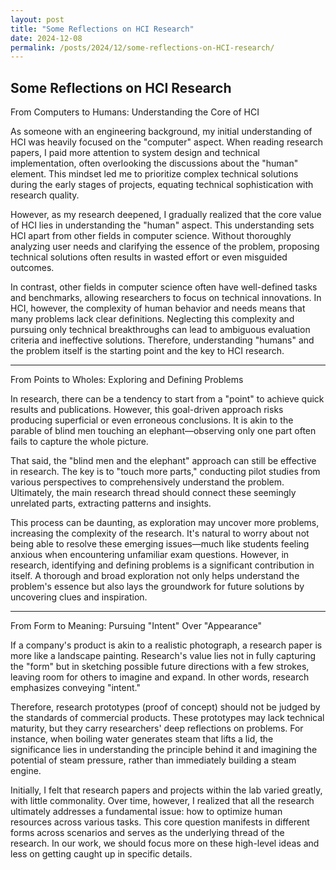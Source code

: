 ```yaml
---
layout: post
title: "Some Reflections on HCI Research"
date: 2024-12-08
permalink: /posts/2024/12/some-reflections-on-HCI-research/
---
```


Some Reflections on HCI Research
------

From Computers to Humans: Understanding the Core of HCI

As someone with an engineering background, my initial understanding of HCI was heavily focused on the "computer" aspect. When reading research papers, I paid more attention to system design and technical implementation, often overlooking the discussions about the "human" element. This mindset led me to prioritize complex technical solutions during the early stages of projects, equating technical sophistication with research quality.

However, as my research deepened, I gradually realized that the core value of HCI lies in understanding the "human" aspect. This understanding sets HCI apart from other fields in computer science. Without thoroughly analyzing user needs and clarifying the essence of the problem, proposing technical solutions often results in wasted effort or even misguided outcomes.

In contrast, other fields in computer science often have well-defined tasks and benchmarks, allowing researchers to focus on technical innovations. In HCI, however, the complexity of human behavior and needs means that many problems lack clear definitions. Neglecting this complexity and pursuing only technical breakthroughs can lead to ambiguous evaluation criteria and ineffective solutions. Therefore, understanding "humans" and the problem itself is the starting point and the key to HCI research.

---

From Points to Wholes: Exploring and Defining Problems

In research, there can be a tendency to start from a "point" to achieve quick results and publications. However, this goal-driven approach risks producing superficial or even erroneous conclusions. It is akin to the parable of blind men touching an elephant—observing only one part often fails to capture the whole picture.

That said, the "blind men and the elephant" approach can still be effective in research. The key is to "touch more parts," conducting pilot studies from various perspectives to comprehensively understand the problem. Ultimately, the main research thread should connect these seemingly unrelated parts, extracting patterns and insights.

This process can be daunting, as exploration may uncover more problems, increasing the complexity of the research. It's natural to worry about not being able to resolve these emerging issues—much like students feeling anxious when encountering unfamiliar exam questions. However, in research, identifying and defining problems is a significant contribution in itself. A thorough and broad exploration not only helps understand the problem's essence but also lays the groundwork for future solutions by uncovering clues and inspiration.

---

From Form to Meaning: Pursuing "Intent" Over "Appearance"

If a company's product is akin to a realistic photograph, a research paper is more like a landscape painting. Research's value lies not in fully capturing the "form" but in sketching possible future directions with a few strokes, leaving room for others to imagine and expand. In other words, research emphasizes conveying "intent."

Therefore, research prototypes (proof of concept) should not be judged by the standards of commercial products. These prototypes may lack technical maturity, but they carry researchers' deep reflections on problems. For instance, when boiling water generates steam that lifts a lid, the significance lies in understanding the principle behind it and imagining the potential of steam pressure, rather than immediately building a steam engine.

Initially, I felt that research papers and projects within the lab varied greatly, with little commonality. Over time, however, I realized that all the research ultimately addresses a fundamental issue: how to optimize human resources across various tasks. This core question manifests in different forms across scenarios and serves as the underlying thread of the research. In our work, we should focus more on these high-level ideas and less on getting caught up in specific details.
